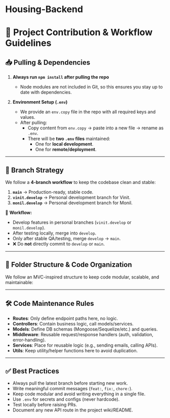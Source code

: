 # Housing-Backend

# 🚀 Project Contribution & Workflow Guidelines  

## 📥 Pulling & Dependencies  
1. **Always run `npm install` after pulling the repo**  
   - Node modules are not included in Git, so this ensures you stay up to date with dependencies.  

2. **Environment Setup (`.env`)**  
   - We provide an `env.copy` file in the repo with all required keys and values.  
   - After pulling:  
     - Copy content from `env.copy` → paste into a new file → rename as `.env`.  
     - There will be **two `.env` files** maintained:  
       - One for **local development**.  
       - One for **remote/deployment**.  

---

## 🌱 Branch Strategy  
We follow a **4-branch workflow** to keep the codebase clean and stable:  

1. **`main`** → Production-ready, stable code.  
3. **`vinit.develop`** → Personal development branch for Vinit.  
4. **`monil.develop`** → Personal development branch for Monil.  

🔄 **Workflow:**  
- Develop features in personal branches (`vinit.develop` or `monil.develop`).  
- After testing locally, merge into `develop`.  
- Only after stable QA/testing, merge `develop` → `main`.  
- ❌ Do **not** directly commit to `develop` or `main`.  

---

## 📂 Folder Structure & Code Organization  
We follow an MVC-inspired structure to keep code modular, scalable, and maintainable:  


---

## 🛠 Code Maintenance Rules  
- **Routes**: Only define endpoint paths here, no logic.  
- **Controllers**: Contain business logic, call models/services.  
- **Models**: Define DB schemas (Mongoose/Sequelize/etc.) and queries.  
- **Middleware**: Reusable request/response handlers (auth, validation, error-handling).  
- **Services**: Place for reusable logic (e.g., sending emails, calling APIs).  
- **Utils**: Keep utility/helper functions here to avoid duplication.  

---

## ✅ Best Practices  
- Always pull the latest branch before starting new work.  
- Write meaningful commit messages (`feat:`, `fix:`, `chore:`).  
- Keep code modular and avoid writing everything in a single file.  
- Use `.env` for secrets and configs (never hardcode).  
- Test locally before raising PRs.  
- Document any new API route in the project wiki/README.  
